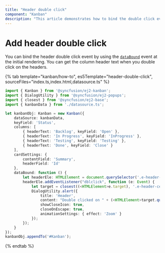 ```yaml
---
title: "Header double click"
component: "Kanban"
description: "This article demonstrates how to bind the double click event on Kanban header cells and how to get the header information."
---
```


# Add header double click

You can bind the header double click event by using the [`dataBound`](../../api/kanban#dataBound) event at the initial rendering. You can get the column header text when you double click on the headers.

{% tab template="kanban/how-to", es5Template="header-double-click", sourceFiles="index.ts,index.html,datasource.ts" %}

```typescript
import { Kanban } from '@syncfusion/ej2-kanban';
import { DialogUtility } from '@syncfusion/ej2-popups';
import { closest } from '@syncfusion/ej2-base';
import { kanbanData } from './datasource.ts';

let kanbanObj: Kanban = new Kanban({
    dataSource: kanbanData,
    keyField: 'Status',
    columns: [
        { headerText: 'Backlog', keyField: 'Open' },
        { headerText: 'In Progress', keyField: 'InProgress' },
        { headerText: 'Testing', keyField: 'Testing' },
        { headerText: 'Done', keyField: 'Close' }
    ],
    cardSettings: {
        contentField: 'Summary',
        headerField: 'Id'
    },
    dataBound: function () {
        let headerEle: HTMLElement = document.querySelector('.e-header-row');
        headerEle.addEventListener("dblclick", function (e: Event) {
            let target = closest((<HTMLElement>e.target), '.e-header-cells');
            DialogUtility.alert({
                title: 'Header',
                content: "Double clicked on " + (<HTMLElement>target.querySelector('.e-header-text')).innerText + " header",
                showCloseIcon: true,
                closeOnEscape: true,
                animationSettings: { effect: 'Zoom' }
            });
        });
    }
});
kanbanObj.appendTo('#Kanban');
```

{% endtab %}
